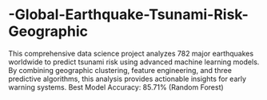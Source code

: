 # -Global-Earthquake-Tsunami-Risk-Geographic
This comprehensive data science project analyzes 782 major earthquakes worldwide to predict tsunami risk using advanced machine learning models. By combining geographic clustering, feature engineering, and three predictive algorithms, this analysis provides actionable insights for early warning systems.  Best Model Accuracy: 85.71% (Random Forest)
